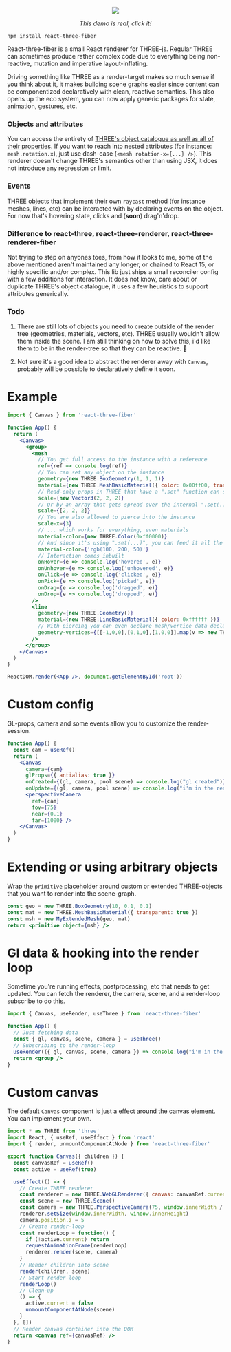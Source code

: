 <p align="center">
  <a href="https://codesandbox.io/embed/9y8vkjykyy"><img src="https://i.imgur.com/NNb6QoP.gif" /></a>
</p>
<p align="middle">
  <i>This demo is real, click it!</i>
</p>

    npm install react-three-fiber

React-three-fiber is a small React renderer for THREE-js. Regular THREE can sometimes produce rather complex code due to everything being non-reactive, mutation and imperative layout-inflating.

Driving something like THREE as a render-target makes so much sense if you think about it, it makes building scene graphs easier since content can be componentized declaratively with clean, reactive semantics. This also opens up the eco system, you can now apply generic packages for state, animation, gestures, etc.

### Objects and attributes

You can access the entirety of [THREE's object catalogue as well as all of their properties](https://threejs.org/docs). If you want to reach into nested attributes (for instance: `mesh.rotation.x`), just use dash-case (`<mesh rotation-x={...} />`). This renderer doesn't change THREE's semantics other than using JSX, it does not introduce any regression or limit.

### Events

THREE objects that implement their own `raycast` method (for instance meshes, lines, etc) can be interacted with by declaring events on the object. For now that's hovering state, clicks and (**soon**) drag'n'drop.

### Difference to react-three, react-three-renderer, react-three-renderer-fiber

Not trying to step on anyones toes, from how it looks to me, some of the above mentioned aren't maintained any longer, or chained to React 15, or highly specific and/or complex. This lib just ships a small reconciler config with a few additions for interaction. It does not know, care about or duplicate THREE's object catalogue, it uses a few heuristics to support attributes generically.

### Todo

1. There are still lots of objects you need to create outside of the render tree (geometries, materials, vectors, etc). THREE usually wouldn't allow them inside the scene. I am still thinking on how to solve this, i'd like them to be in the render-tree so that they can be reactive. 🤔

2. Not sure it's a good idea to abstract the renderer away with `Canvas`, probably will be possible to declaratively define it soon.

# Example

```jsx
import { Canvas } from 'react-three-fiber'

function App() {
  return (
    <Canvas>
      <group>
        <mesh
          // You get full access to the instance with a reference
          ref={ref => console.log(ref)}
          // You can set any object on the instance
          geometry={new THREE.BoxGeometry(1, 1, 1)}
          material={new THREE.MeshBasicMaterial({ color: 0x00ff00, transparent: true })}
          // Read-only props in THREE that have a ".set" function can still be written to
          scale={new Vector3(2, 2, 2)}
          // Or by an array that gets spread over the internal ".set(...)" function
          scale={[2, 2, 2]}
          // You are also allowed to pierce into the instance
          scale-x={3}
          // ... which works for everything, even materials
          material-color={new THREE.Color(0xff0000)}
          // And since it's using ".set(...)", you can feed it all the values it can take
          material-color={'rgb(100, 200, 50)'}
          // Interaction comes inbuilt
          onHover={e => console.log('hovered', e)}
          onUnhover={e => console.log('unhovered', e)}
          onClick={e => console.log('clicked', e)}
          onPick={e => console.log('picked', e)}
          onDrag={e => console.log('dragged', e)}
          onDrop={e => console.log('dropped', e)}
        />
        <line
          geometry={new THREE.Geometry()}
          material={new THREE.LineBasicMaterial({ color: 0xffffff })}
          // With piercing you can even declare mesh/vertice data declaratively
          geometry-vertices={[[-1,0,0],[0,1,0],[1,0,0]].map(v => new THREE.Vector3(...v))}
        />
      </group>
    </Canvas>
  )
}

ReactDOM.render(<App />, document.getElementById('root'))
```

# Custom config

GL-props, camera and some events allow you to customize the render-session.

```jsx
function App() {
  const cam = useRef()
  return (
    <Canvas
      camera={cam}
      glProps={{ antialias: true }}
      onCreated={(gl, camera, pool scene) => console.log("gl created")}
      onUpdate={(gl, camera, pool scene) => console.log("i'm in the render-loop")}>
      <perspectiveCamera
        ref={cam}
        fov={75}
        near={0.1}
        far={1000} />
    </Canvas>
  )
}
```

# Extending or using arbitrary objects

Wrap the `primitive` placeholder around custom or extended THREE-objects that you want to render into the scene-graph.

```jsx
const geo = new THREE.BoxGeometry(10, 0.1, 0.1)
const mat = new THREE.MeshBasicMaterial({ transparent: true })
const msh = new MyExtendedMesh(geo, mat)
return <primitive object={msh} />
```

# Gl data & hooking into the render loop

Sometime you're running effects, postprocessing, etc that needs to get updated. You can fetch the renderer, the camera, scene, and a render-loop subscribe to do this.

```jsx
import { Canvas, useRender, useThree } from 'react-three-fiber'

function App() {
  // Just fetching data
  const { gl, canvas, scene, camera } = useThree()
  // Subscribing to the render-loop
  useRender(({ gl, canvas, scene, camera }) => console.log("i'm in the render-loop"))
  return <group />
}
```

# Custom canvas

The default `Canvas` component is just a effect around the canvas element. You can implement your own.

```jsx
import * as THREE from 'three'
import React, { useRef, useEffect } from 'react'
import { render, unmountComponentAtNode } from 'react-three-fiber'

export function Canvas({ children }) {
  const canvasRef = useRef()
  const active = useRef(true)

  useEffect(() => {
    // Create THREE renderer
    const renderer = new THREE.WebGLRenderer({ canvas: canvasRef.current })
    const scene = new THREE.Scene()
    const camera = new THREE.PerspectiveCamera(75, window.innerWidth / window.innerHeight, 0.1, 1000)
    renderer.setSize(window.innerWidth, window.innerHeight)
    camera.position.z = 5
    // Create render-loop
    const renderLoop = function() {
      if (!active.current) return
      requestAnimationFrame(renderLoop)
      renderer.render(scene, camera)
    }
    // Render children into scene
    render(children, scene)
    // Start render-loop
    renderLoop()
    // Clean-up
    () => {
      active.current = false
      unmountComponentAtNode(scene)
    }
  }, [])
  // Render canvas container into the DOM
  return <canvas ref={canvasRef} />
}
```

